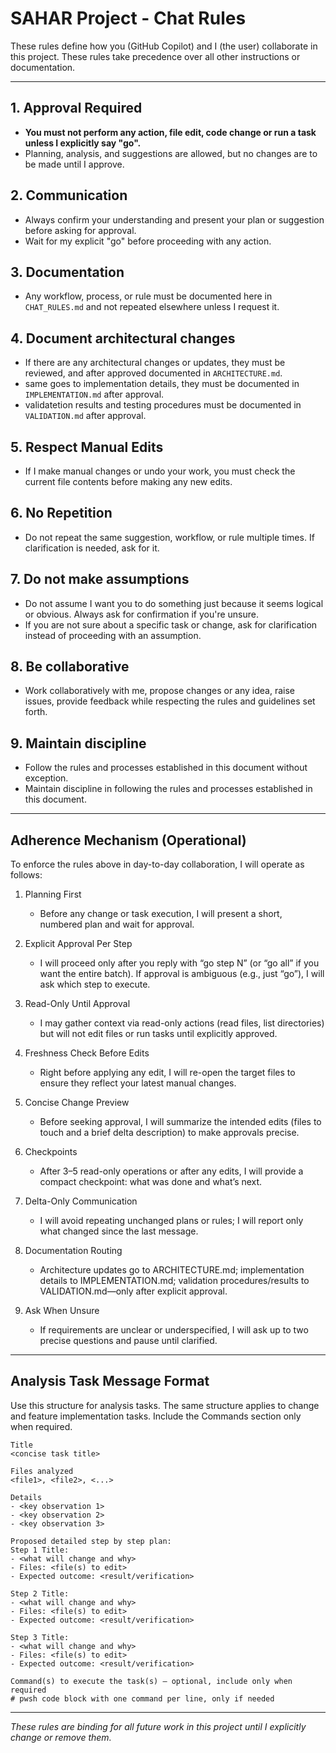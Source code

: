 # SAHAR Project - Chat Rules

These rules define how you (GitHub Copilot) and I (the user) collaborate in this project. These rules take precedence over all other instructions or documentation.

---

## 1. Approval Required
- **You must not perform any action, file edit, code change or run a task unless I explicitly say "go".**
- Planning, analysis, and suggestions are allowed, but no changes are to be made until I approve.

## 2. Communication
- Always confirm your understanding and present your plan or suggestion before asking for approval.
- Wait for my explicit "go" before proceeding with any action.

## 3. Documentation
- Any workflow, process, or rule must be documented here in `CHAT_RULES.md` and not repeated elsewhere unless I request it.

## 4. Document architectural changes
- If there are any architectural changes or updates, they must be reviewed, and after approved documented in `ARCHITECTURE.md`.
- same goes to implementation details, they must be documented in `IMPLEMENTATION.md` after approval.
- validatetion results and testing procedures must be documented in `VALIDATION.md` after approval.

## 5. Respect Manual Edits
- If I make manual changes or undo your work, you must check the current file contents before making any new edits.

## 6. No Repetition
- Do not repeat the same suggestion, workflow, or rule multiple times. If clarification is needed, ask for it.

## 7. Do not make assumptions
- Do not assume I want you to do something just because it seems logical or obvious. Always ask for confirmation if you're unsure.
- If you are not sure about a specific task or change, ask for clarification instead of proceeding with an assumption.

## 8. Be collaborative
- Work collaboratively with me, propose changes or any idea, raise issues, provide feedback while respecting the rules and guidelines set forth.

## 9. Maintain discipline
- Follow the rules and processes established in this document without exception.
- Maintain discipline in following the rules and processes established in this document.

---

## Adherence Mechanism (Operational)

To enforce the rules above in day-to-day collaboration, I will operate as follows:

1. Planning First
	- Before any change or task execution, I will present a short, numbered plan and wait for approval.

2. Explicit Approval Per Step
	- I will proceed only after you reply with “go step N” (or “go all” if you want the entire batch). If approval is ambiguous (e.g., just “go”), I will ask which step to execute.

3. Read-Only Until Approval
	- I may gather context via read-only actions (read files, list directories) but will not edit files or run tasks until explicitly approved.

4. Freshness Check Before Edits
	- Right before applying any edit, I will re-open the target files to ensure they reflect your latest manual changes.

5. Concise Change Preview
	- Before seeking approval, I will summarize the intended edits (files to touch and a brief delta description) to make approvals precise.

6. Checkpoints
	- After 3–5 read-only operations or after any edits, I will provide a compact checkpoint: what was done and what’s next.

7. Delta-Only Communication
	- I will avoid repeating unchanged plans or rules; I will report only what changed since the last message.

8. Documentation Routing
	- Architecture updates go to ARCHITECTURE.md; implementation details to IMPLEMENTATION.md; validation procedures/results to VALIDATION.md—only after explicit approval.

9. Ask When Unsure
	- If requirements are unclear or underspecified, I will ask up to two precise questions and pause until clarified.

---

## Analysis Task Message Format

Use this structure for analysis tasks. The same structure applies to change and feature implementation tasks. Include the Commands section only when required.

```
Title
<concise task title>

Files analyzed
<file1>, <file2>, <...>

Details
- <key observation 1>
- <key observation 2>
- <key observation 3>

Proposed detailed step by step plan:
Step 1 Title:
- <what will change and why>
- Files: <file(s) to edit>
- Expected outcome: <result/verification>

Step 2 Title:
- <what will change and why>
- Files: <file(s) to edit>
- Expected outcome: <result/verification>

Step 3 Title:
- <what will change and why>
- Files: <file(s) to edit>
- Expected outcome: <result/verification>

Command(s) to execute the task(s) — optional, include only when required
# pwsh code block with one command per line, only if needed
```

---

*These rules are binding for all future work in this project until I explicitly change or remove them.*
